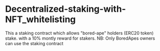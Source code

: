 # Decentralized-staking-with-NFT_whitelisting
This a staking contract which allows "bored-ape" holders (ERC20 token) stake. with a 10% montly reward for stakers. NB: Only BoredApes owners can use the staking contract
